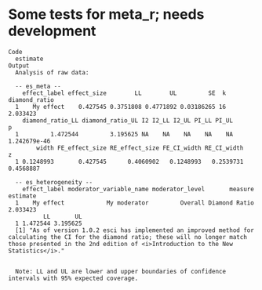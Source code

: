 # Some tests for meta_r; needs development 

    Code
      estimate
    Output
      Analysis of raw data:
      
      -- es_meta --
        effect_label effect_size        LL        UL         SE  k diamond_ratio
      1    My effect    0.427545 0.3751808 0.4771892 0.03186265 16      2.033423
        diamond_ratio_LL diamond_ratio_UL I2 I2_LL I2_UL PI_LL PI_UL            p
      1         1.472544         3.195625 NA    NA    NA    NA    NA 1.242679e-46
            width FE_effect_size RE_effect_size FE_CI_width RE_CI_width         z
      1 0.1248993       0.427545      0.4060902   0.1248993   0.2539731 0.4568887
      
      -- es_heterogeneity --
        effect_label moderator_variable_name moderator_level       measure estimate
      1    My effect            My moderator         Overall Diamond Ratio 2.033423
              LL       UL
      1 1.472544 3.195625
      [1] "As of version 1.0.2 esci has implemented an improved method for calculating the CI for the diamond ratio; these will no longer match those presented in the 2nd edition of <i>Introduction to the New Statistics</i>."
      
      
      Note: LL and UL are lower and upper boundaries of confidence intervals with 95% expected coverage.

